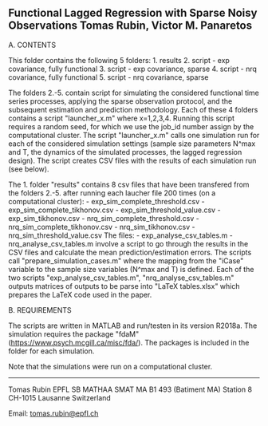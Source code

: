 Functional Lagged Regression with Sparse Noisy Observations
Tomas Rubin, Victor M. Panaretos
----------------------------------------------------------------------------------------------

A. CONTENTS

This folder contains the following 5 folders:
	1. results
	2. script - exp covariance, fully functional
	3. script - exp covariance, sparse
	4. script - nrq covariance, fully functional
	5. script - nrq covariance, sparse

The folders 2.-5. contain script for simulating the considered functional time series processes, applying the sparse observation protocol, and the subsequent estimation and prediction methodology. Each of these 4 folders contains a script "launcher_x.m" where x=1,2,3,4. Running this script requires a random seed, for which we use the job_id number assign by the computational cluster. The script "launcher_x.m" calls one simulation run for each of the considered simulation settings (sample size parameters N^max and T, the dynamics of the simulated processes, the lagged regression design). The script creates CSV files with the results of each simulation run (see below).

The 1. folder "results" contains 8 csv files that have been transfered from the folders 2.-5. after running each laucher file 200 times (on a computational cluster):
	- exp_sim_complete_threshold.csv
	- exp_sim_complete_tikhonov.csv
	- exp_sim_threshold_value.csv
	- exp_sim_tikhonov.csv
	- nrq_sim_complete_threshold.csv
	- nrq_sim_complete_tikhonov.csv
	- nrq_sim_tikhonov.csv
	- nrq_sim_threshold_value.csv
The files:
	- exp_analyse_csv_tables.m
	- nrq_analyse_csv_tables.m
involve a script to go through the results in the CSV files and calculate the mean prediction/estimation errors. The scripts call "prepare_simulation_cases.m" where the mapping from the "iCase" variable to the sample size variables (N^max and T) is defined. Each of the two scripts "exp_analyse_csv_tables.m", "nrq_analyse_csv_tables.m" outputs matrices of outputs to be parse into "LaTeX tables.xlsx" which prepares the LaTeX code used in the paper.

B. REQUIREMENTS

The scripts are written in MATLAB and run/testen in its version R2018a.
The simulation requires the package "fdaM" (https://www.psych.mcgill.ca/misc/fda/). The packages is included in the folder for each simulation.

Note that the simulations were run on a computational cluster.



--------------------------------------------------------------------------------------------------------------------------------------

Tomas Rubin
EPFL SB MATHAA SMAT
MA B1 493 (Batiment MA)
Station 8
CH-1015 Lausanne
Switzerland

Email: tomas.rubin@epfl.ch

